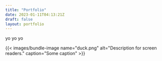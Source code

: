 ```yaml
---
title: "Portfolio"
date: 2023-01-11T04:13:21Z
draft: false
layout: portfolio
---
```



yo yo yo

{{< images/bundle-image name="duck.png" alt="Description for screen readers." caption="Some caption" >}}
